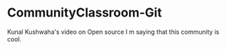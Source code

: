 # CommunityClassroom-Git
Kunal Kushwaha's video on Open source
I m saying that this community is cool.
